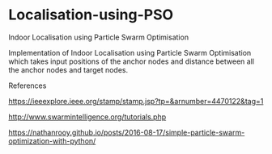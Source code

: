 # Localisation-using-PSO
Indoor Localisation using Particle Swarm Optimisation

Implementation of Indoor Localisation using Particle Swarm Optimisation which takes input positions of the anchor nodes and distance between all the anchor nodes and target nodes.

References

https://ieeexplore.ieee.org/stamp/stamp.jsp?tp=&arnumber=4470122&tag=1

http://www.swarmintelligence.org/tutorials.php

https://nathanrooy.github.io/posts/2016-08-17/simple-particle-swarm-optimization-with-python/

